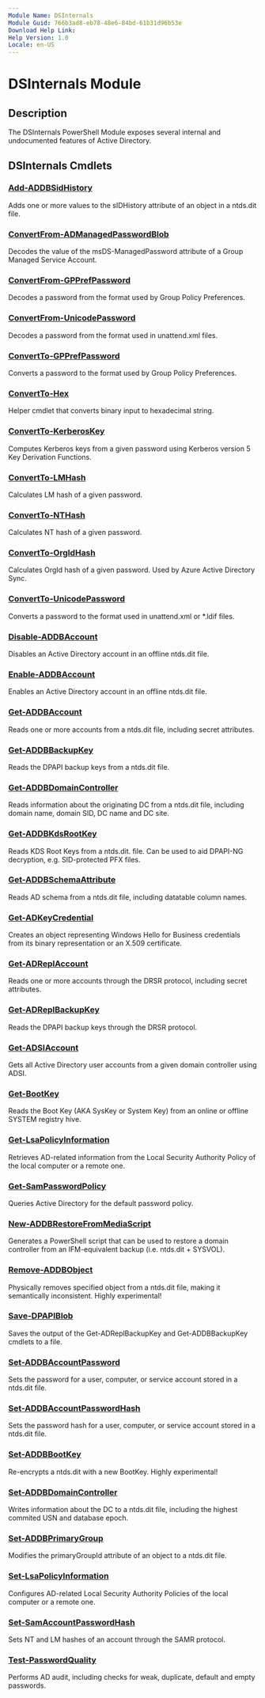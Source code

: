 ```yaml
---
Module Name: DSInternals
Module Guid: 766b3ad8-eb78-48e6-84bd-61b31d96b53e
Download Help Link: 
Help Version: 1.0
Locale: en-US
---
```


# DSInternals Module
## Description
The DSInternals PowerShell Module exposes several internal and undocumented features of Active Directory.

## DSInternals Cmdlets
### [Add-ADDBSidHistory](Add-ADDBSidHistory.md)
Adds one or more values to the sIDHistory attribute of an object in a ntds.dit file.

### [ConvertFrom-ADManagedPasswordBlob](ConvertFrom-ADManagedPasswordBlob.md)
Decodes the value of the msDS-ManagedPassword attribute of a Group Managed Service Account.

### [ConvertFrom-GPPrefPassword](ConvertFrom-GPPrefPassword.md)
Decodes a password from the format used by Group Policy Preferences.

### [ConvertFrom-UnicodePassword](ConvertFrom-UnicodePassword.md)
Decodes a password from the format used in unattend.xml files.

### [ConvertTo-GPPrefPassword](ConvertTo-GPPrefPassword.md)
Converts a password to the format used by Group Policy Preferences.

### [ConvertTo-Hex](ConvertTo-Hex.md)
Helper cmdlet that converts binary input to hexadecimal string.

### [ConvertTo-KerberosKey](ConvertTo-KerberosKey.md)
Computes Kerberos keys from a given password using Kerberos version 5 Key Derivation Functions.

### [ConvertTo-LMHash](ConvertTo-LMHash.md)
Calculates LM hash of a given password.

### [ConvertTo-NTHash](ConvertTo-NTHash.md)
Calculates NT hash of a given password.

### [ConvertTo-OrgIdHash](ConvertTo-OrgIdHash.md)
Calculates OrgId hash of a given password. Used by Azure Active Directory Sync.

### [ConvertTo-UnicodePassword](ConvertTo-UnicodePassword.md)
Converts a password to the format used in unattend.xml or *.ldif files.

### [Disable-ADDBAccount](Disable-ADDBAccount.md)
Disables an Active Directory account in an offline ntds.dit file.

### [Enable-ADDBAccount](Enable-ADDBAccount.md)
Enables an Active Directory account in an offline ntds.dit file.

### [Get-ADDBAccount](Get-ADDBAccount.md)
Reads one or more accounts from a ntds.dit file, including secret attributes.

### [Get-ADDBBackupKey](Get-ADDBBackupKey.md)
Reads the DPAPI backup keys from a ntds.dit file.

### [Get-ADDBDomainController](Get-ADDBDomainController.md)
Reads information about the originating DC from a ntds.dit file, including domain name, domain SID, DC name and DC site.

### [Get-ADDBKdsRootKey](Get-ADDBKdsRootKey.md)
Reads KDS Root Keys from a ntds.dit. file. Can be used to aid DPAPI-NG decryption, e.g. SID-protected PFX files.

### [Get-ADDBSchemaAttribute](Get-ADDBSchemaAttribute.md)
Reads AD schema from a ntds.dit file, including datatable column names.

### [Get-ADKeyCredential](Get-ADKeyCredential.md)
Creates an object representing Windows Hello for Business credentials from its binary representation or an X.509 certificate.

### [Get-ADReplAccount](Get-ADReplAccount.md)
Reads one or more accounts through the DRSR protocol, including secret attributes.

### [Get-ADReplBackupKey](Get-ADReplBackupKey.md)
Reads the DPAPI backup keys through the DRSR protocol.

### [Get-ADSIAccount](Get-ADSIAccount.md)
Gets all Active Directory user accounts from a given domain controller using ADSI. 

### [Get-BootKey](Get-BootKey.md)
Reads the Boot Key (AKA SysKey or System Key) from an online or offline SYSTEM registry hive.

### [Get-LsaPolicyInformation](Get-LsaPolicyInformation.md)
Retrieves AD-related information from the Local Security Authority Policy of the local computer or a remote one.

### [Get-SamPasswordPolicy](Get-SamPasswordPolicy.md)
Queries Active Directory for the default password policy.

### [New-ADDBRestoreFromMediaScript](New-ADDBRestoreFromMediaScript.md)
Generates a PowerShell script that can be used to restore a domain controller from an IFM-equivalent backup (i.e. ntds.dit + SYSVOL).

### [Remove-ADDBObject](Remove-ADDBObject.md)
Physically removes specified object from a ntds.dit file, making it semantically inconsistent. Highly experimental!

### [Save-DPAPIBlob](Save-DPAPIBlob.md)
Saves the output of the Get-ADReplBackupKey and Get-ADDBBackupKey cmdlets to a file.

### [Set-ADDBAccountPassword](Set-ADDBAccountPassword.md)
Sets the password for a user, computer, or service account stored in a ntds.dit file.

### [Set-ADDBAccountPasswordHash](Set-ADDBAccountPasswordHash.md)
Sets the password hash for a user, computer, or service account stored in a ntds.dit file.

### [Set-ADDBBootKey](Set-ADDBBootKey.md)
Re-encrypts a ntds.dit with a new BootKey. Highly experimental!

### [Set-ADDBDomainController](Set-ADDBDomainController.md)
Writes information about the DC to a ntds.dit file, including the highest commited USN and database epoch.

### [Set-ADDBPrimaryGroup](Set-ADDBPrimaryGroup.md)
Modifies the primaryGroupId attribute of an object to a ntds.dit file.

### [Set-LsaPolicyInformation](Set-LsaPolicyInformation.md)
Configures AD-related Local Security Authority Policies of the local computer or a remote one.

### [Set-SamAccountPasswordHash](Set-SamAccountPasswordHash.md)
Sets NT and LM hashes of an account through the SAMR protocol.

### [Test-PasswordQuality](Test-PasswordQuality.md)
Performs AD audit, including checks for weak, duplicate, default and empty passwords.

